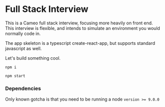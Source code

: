 # Full Stack Interview

This is a Cameo full stack interview, focusing more heavily on front end. This interview is flexible, and intends to simulate an environment you would normally code in.

The app skeleton is a typescript create-react-app, but supports standard javascript as well. 


Let's build something cool.

`npm i`

`npm start`

### Dependencies
Only known gotcha is that you need to be running a node `version >= 9.0.0`
